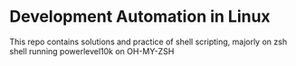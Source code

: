 # Development Automation in Linux

This repo contains solutions and practice of shell scripting, majorly on zsh shell running powerlevel10k on OH-MY-ZSH
